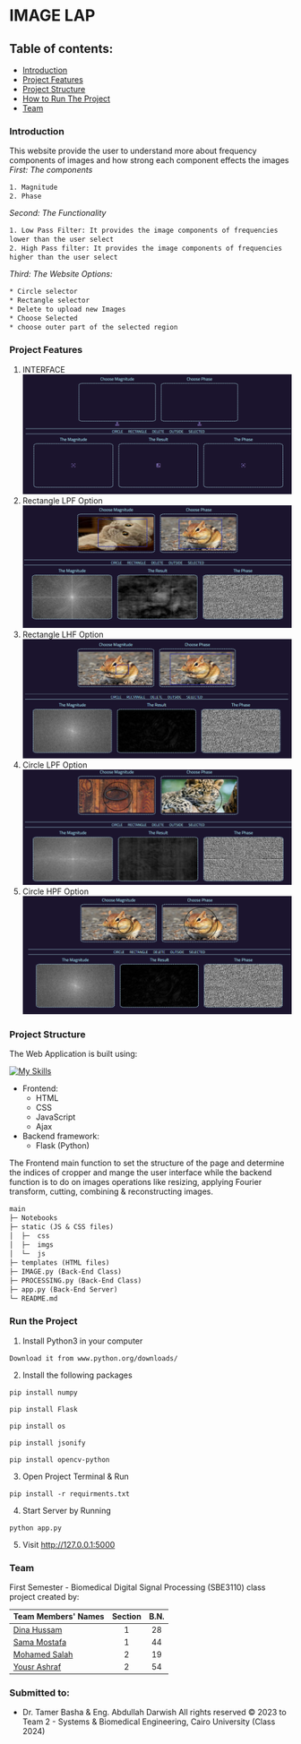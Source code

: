 
# IMAGE LAP

## Table of contents:

- [Introduction](#introduction)
- [Project Features](#project-features)
- [Project Structure](#project-structure)
- [How to Run The Project](#run-the-project)
- [Team](#team)

### Introduction
This website provide the user to understand more about frequency components of images and how strong each component effects the images  
*First: The components*
>
    1. Magnitude
    2. Phase
>
*Second: The Functionality*
>
    1. Low Pass Filter: It provides the image components of frequencies lower than the user select
    2. High Pass filter: It provides the image components of frequencies higher than the user select
>
*Third: The Website Options:*
>
    * Circle selector
    * Rectangle selector
    * Delete to upload new Images
    * Choose Selected
    * choose outer part of the selected region
>

### Project Features
1. INTERFACE
![INTERFACE](images/Inter.png)
2. Rectangle LPF Option
![Rectangle LPF Option](images/RLPF.png)
3. Rectangle LHF Option
![Rectangle LHF Option](images/RHPF.png)
4. Circle LPF Option
![Circle LPF Option](images/CLPF.png)
5. Circle HPF Option
![Circle HPF Option](images/CHPF.png)

### Project Structure
The Web Application is built using:

[![My Skills](https://skillicons.dev/icons?i=html,css,js,python,flask)](https://skillicons.dev)

- Frontend:
  - HTML
  - CSS
  - JavaScript
  - Ajax
- Backend framework:
  - Flask (Python)
  
The Frontend main function to set the structure of the page and determine the indices of cropper and mange
the user interface while the backend function is to do on images operations like resizing,
applying  Fourier transform,  cutting, combining & reconstructing images.

```
main
├─ Notebooks
├─ static (JS & CSS files)
│  ├─  css
│  ├─  imgs
│  └─  js
├─ templates (HTML files)
├─ IMAGE.py (Back-End Class)
├─ PROCESSING.py (Back-End Class)
├─ app.py (Back-End Server)
└─ README.md
```

### Run the Project

1. Install Python3 in your computer

```
Download it from www.python.org/downloads/
```

2. Install the following packages
```
pip install numpy
```
```
pip install Flask
```
```
pip install os
```
```
pip install jsonify
```
```
pip install opencv-python
```


3. Open Project Terminal & Run

```
pip install -r requirments.txt
```

4. Start Server by Running

```
python app.py
```

5. Visit http://127.0.0.1:5000

### Team

First Semester - Biomedical Digital Signal Processing (SBE3110) class project created by:

| Team Members' Names                                  | Section | B.N. |
| ---------------------------------------------------- | :-----: | :--: |
| [Dina Hussam](https://github.com/Dinahussam)         |    1    |  28  |
| [Sama Mostafa](https://github.com/SamaMostafa1)       |    1    |  44  |
| [Mohamed Salah](https://github.com/Ms850446) |    2    |  19  |
| [Yousr Ashraf](https://github.com/YousrHejy)       |    2    |  54  |

### Submitted to:

- Dr. Tamer Basha & Eng. Abdullah Darwish
  All rights reserved © 2023 to Team 2 - Systems & Biomedical Engineering, Cairo University (Class 2024)

    

